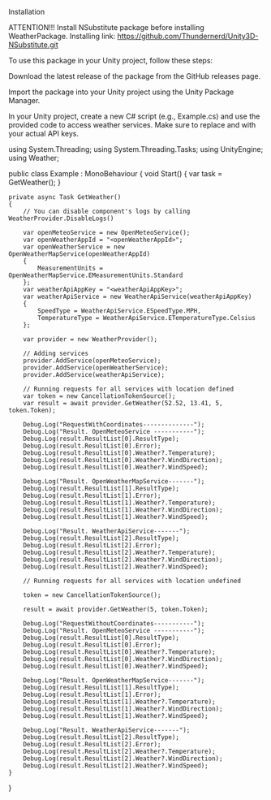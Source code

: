Installation

ATTENTION!!! Install NSubstitute package before installing WeatherPackage. Installing link: https://github.com/Thundernerd/Unity3D-NSubstitute.git

To use this package in your Unity project, follow these steps:

Download the latest release of the package from the GitHub releases page.

Import the package into your Unity project using the Unity Package Manager.

In your Unity project, create a new C# script (e.g., Example.cs) and use the provided code to access weather services. Make sure to replace <openWeatherAppId> and <weatherApiAppKey> with your actual API keys.

using System.Threading;
using System.Threading.Tasks;
using UnityEngine;
using Weather;

public class Example : MonoBehaviour
{
    void Start()
    {
        var task = GetWeather();
    }

    private async Task GetWeather()
    {
        // You can disable component's logs by calling WeatherProvider.DisableLogs()

        var openMeteoService = new OpenMeteoService();
        var openWeatherAppId = "<openWeatherAppId>";
        var openWeatherService = new OpenWeatherMapService(openWeatherAppId)
        {
            MeasurementUnits = OpenWeatherMapService.EMeasurementUnits.Standard
        };
        var weatherApiAppKey = "<weatherApiAppKey>";
        var weatherApiService = new WeatherApiService(weatherApiAppKey)
        {
            SpeedType = WeatherApiService.ESpeedType.MPH,
            TemperatureType = WeatherApiService.ETemperatureType.Celsius
        };

        var provider = new WeatherProvider();

        // Adding services
        provider.AddService(openMeteoService);
        provider.AddService(openWeatherService);
        provider.AddService(weatherApiService);

        // Running requests for all services with location defined
        var token = new CancellationTokenSource();
        var result = await provider.GetWeather(52.52, 13.41, 5, token.Token);

		Debug.Log("RequestWithCoordinates--------------");
        Debug.Log("Result. OpenMeteoService -----------");
        Debug.Log(result.ResultList[0].ResultType);
        Debug.Log(result.ResultList[0].Error);
        Debug.Log(result.ResultList[0].Weather?.Temperature);
        Debug.Log(result.ResultList[0].Weather?.WindDirection);
        Debug.Log(result.ResultList[0].Weather?.WindSpeed);

        Debug.Log("Result. OpenWeatherMapService-------");
        Debug.Log(result.ResultList[1].ResultType);
        Debug.Log(result.ResultList[1].Error);
        Debug.Log(result.ResultList[1].Weather?.Temperature);
        Debug.Log(result.ResultList[1].Weather?.WindDirection);
        Debug.Log(result.ResultList[1].Weather?.WindSpeed);

        Debug.Log("Result. WeatherApiService-------");
        Debug.Log(result.ResultList[2].ResultType);
        Debug.Log(result.ResultList[2].Error);
        Debug.Log(result.ResultList[2].Weather?.Temperature);
        Debug.Log(result.ResultList[2].Weather?.WindDirection);
        Debug.Log(result.ResultList[2].Weather?.WindSpeed);

        // Running requests for all services with location undefined

        token = new CancellationTokenSource();

        result = await provider.GetWeather(5, token.Token);

		Debug.Log("RequestWithoutCoordinates-----------");
        Debug.Log("Result. OpenMeteoService -----------");
        Debug.Log(result.ResultList[0].ResultType);
        Debug.Log(result.ResultList[0].Error);
        Debug.Log(result.ResultList[0].Weather?.Temperature);
        Debug.Log(result.ResultList[0].Weather?.WindDirection);
        Debug.Log(result.ResultList[0].Weather?.WindSpeed);

        Debug.Log("Result. OpenWeatherMapService-------");
        Debug.Log(result.ResultList[1].ResultType);
        Debug.Log(result.ResultList[1].Error);
        Debug.Log(result.ResultList[1].Weather?.Temperature);
        Debug.Log(result.ResultList[1].Weather?.WindDirection);
        Debug.Log(result.ResultList[1].Weather?.WindSpeed);

        Debug.Log("Result. WeatherApiService-------");
        Debug.Log(result.ResultList[2].ResultType);
        Debug.Log(result.ResultList[2].Error);
        Debug.Log(result.ResultList[2].Weather?.Temperature);
        Debug.Log(result.ResultList[2].Weather?.WindDirection);
        Debug.Log(result.ResultList[2].Weather?.WindSpeed);
    }
}
